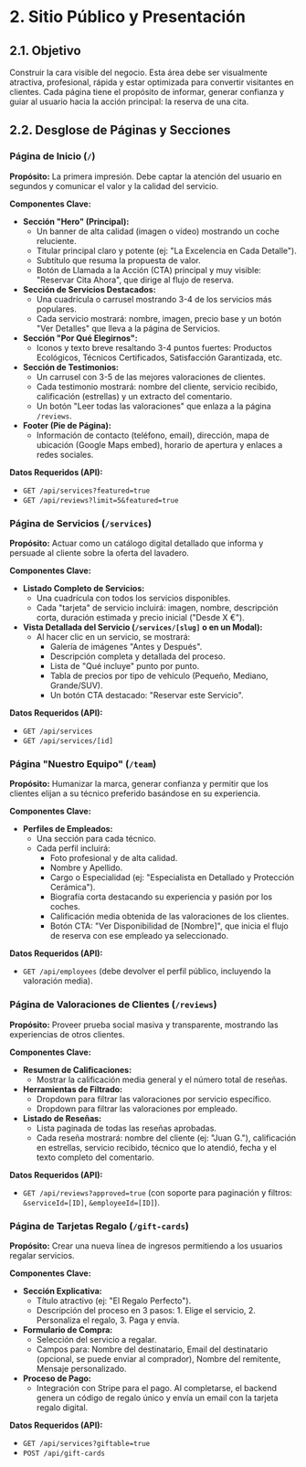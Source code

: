 <!-- File: /docs/features/02-public-site.md - v1.0 -->
# 2. Sitio Público y Presentación

## 2.1. Objetivo

Construir la cara visible del negocio. Esta área debe ser visualmente atractiva, profesional, rápida y estar optimizada para convertir visitantes en clientes. Cada página tiene el propósito de informar, generar confianza y guiar al usuario hacia la acción principal: la reserva de una cita.

## 2.2. Desglose de Páginas y Secciones

### Página de Inicio (`/`)

**Propósito:** La primera impresión. Debe captar la atención del usuario en segundos y comunicar el valor y la calidad del servicio.

**Componentes Clave:**

- **Sección "Hero" (Principal):**
  - Un banner de alta calidad (imagen o vídeo) mostrando un coche reluciente.
  - Titular principal claro y potente (ej: "La Excelencia en Cada Detalle").
  - Subtítulo que resuma la propuesta de valor.
  - Botón de Llamada a la Acción (CTA) principal y muy visible: "Reservar Cita Ahora", que dirige al flujo de reserva.
- **Sección de Servicios Destacados:**
  - Una cuadrícula o carrusel mostrando 3-4 de los servicios más populares.
  - Cada servicio mostrará: nombre, imagen, precio base y un botón "Ver Detalles" que lleva a la página de Servicios.
- **Sección "Por Qué Elegirnos":**
  - Iconos y texto breve resaltando 3-4 puntos fuertes: Productos Ecológicos, Técnicos Certificados, Satisfacción Garantizada, etc.
- **Sección de Testimonios:**
  - Un carrusel con 3-5 de las mejores valoraciones de clientes.
  - Cada testimonio mostrará: nombre del cliente, servicio recibido, calificación (estrellas) y un extracto del comentario.
  - Un botón "Leer todas las valoraciones" que enlaza a la página `/reviews`.
- **Footer (Pie de Página):**
  - Información de contacto (teléfono, email), dirección, mapa de ubicación (Google Maps embed), horario de apertura y enlaces a redes sociales.

**Datos Requeridos (API):**

- `GET /api/services?featured=true`
- `GET /api/reviews?limit=5&featured=true`

### Página de Servicios (`/services`)

**Propósito:** Actuar como un catálogo digital detallado que informa y persuade al cliente sobre la oferta del lavadero.

**Componentes Clave:**

- **Listado Completo de Servicios:**
  - Una cuadrícula con todos los servicios disponibles.
  - Cada "tarjeta" de servicio incluirá: imagen, nombre, descripción corta, duración estimada y precio inicial ("Desde X €").
- **Vista Detallada del Servicio (`/services/[slug]` o en un Modal):**
  - Al hacer clic en un servicio, se mostrará:
    - Galería de imágenes "Antes y Después".
    - Descripción completa y detallada del proceso.
    - Lista de "Qué incluye" punto por punto.
    - Tabla de precios por tipo de vehículo (Pequeño, Mediano, Grande/SUV).
    - Un botón CTA destacado: "Reservar este Servicio".

**Datos Requeridos (API):**

- `GET /api/services`
- `GET /api/services/[id]`

### Página "Nuestro Equipo" (`/team`)

**Propósito:** Humanizar la marca, generar confianza y permitir que los clientes elijan a su técnico preferido basándose en su experiencia.

**Componentes Clave:**

- **Perfiles de Empleados:**
  - Una sección para cada técnico.
  - Cada perfil incluirá:
    - Foto profesional y de alta calidad.
    - Nombre y Apellido.
    - Cargo o Especialidad (ej: "Especialista en Detallado y Protección Cerámica").
    - Biografía corta destacando su experiencia y pasión por los coches.
    - Calificación media obtenida de las valoraciones de los clientes.
    - Botón CTA: "Ver Disponibilidad de [Nombre]", que inicia el flujo de reserva con ese empleado ya seleccionado.

**Datos Requeridos (API):**

- `GET /api/employees` (debe devolver el perfil público, incluyendo la valoración media).

### Página de Valoraciones de Clientes (`/reviews`)

**Propósito:** Proveer prueba social masiva y transparente, mostrando las experiencias de otros clientes.

**Componentes Clave:**

- **Resumen de Calificaciones:**
  - Mostrar la calificación media general y el número total de reseñas.
- **Herramientas de Filtrado:**
  - Dropdown para filtrar las valoraciones por servicio específico.
  - Dropdown para filtrar las valoraciones por empleado.
- **Listado de Reseñas:**
  - Lista paginada de todas las reseñas aprobadas.
  - Cada reseña mostrará: nombre del cliente (ej: "Juan G."), calificación en estrellas, servicio recibido, técnico que lo atendió, fecha y el texto completo del comentario.

**Datos Requeridos (API):**

- `GET /api/reviews?approved=true` (con soporte para paginación y filtros: `&serviceId=[ID]`, `&employeeId=[ID]`).

### Página de Tarjetas Regalo (`/gift-cards`)

**Propósito:** Crear una nueva línea de ingresos permitiendo a los usuarios regalar servicios.

**Componentes Clave:**

- **Sección Explicativa:**
  - Título atractivo (ej: "El Regalo Perfecto").
  - Descripción del proceso en 3 pasos: 1. Elige el servicio, 2. Personaliza el regalo, 3. Paga y envía.
- **Formulario de Compra:**
  - Selección del servicio a regalar.
  - Campos para: Nombre del destinatario, Email del destinatario (opcional, se puede enviar al comprador), Nombre del remitente, Mensaje personalizado.
- **Proceso de Pago:**
  - Integración con Stripe para el pago. Al completarse, el backend genera un código de regalo único y envía un email con la tarjeta regalo digital.

**Datos Requeridos (API):**

- `GET /api/services?giftable=true`
- `POST /api/gift-cards`

